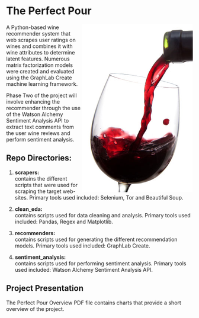 # The Perfect Pour

<img align="right" src="wine_pour.jpg">


A Python-based wine recommender system that web scrapes user ratings on wines and combines it with wine attributes to determine latent features. Numerous matrix factorization models were created and evaluated using the GraphLab Create machine learning framework.

Phase Two of the project will involve enhancing the recommender through the use of the Watson Alchemy Sentiment Analysis API to extract text comments from the user wine reviews and perform sentiment analysis.

## Repo Directories:

1. <b>scrapers:</b> <br>contains the different scripts that were used for scraping the target web-sites. Primary tools used included:  Selenium, Tor and Beautiful Soup.

2. <b>clean_eda:</b> <br>contains scripts used for data cleaning and analysis.  Primary tools used included:  Pandas, Regex and Matplotlib.

3. <b>recommenders:</b> <br>contains scripts used for generating the different recommendation models. Primary tools used included:  GraphLab Create.

4. <b>sentiment_analysis:</b> <br>contains scripts used for performing sentiment analysis. Primary tools used included:  Watson Alchemy Sentiment Analysis API.




## Project Presentation
The Perfect Pour Overview PDF file contains charts that provide a short overview of the project.
